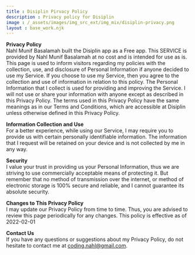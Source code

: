 ```yaml
---
title : Disiplin Pirvacy Policy
description : Privacy policy for Disiplin
image : /_assets/images/img_src_ext/img_mix/disiplin-privacy.png
layout : base_work.njk
---
```

**Privacy Policy**  
Nahl Munif Basalamah built the Disiplin app as a Free app. This SERVICE is provided by Nahl Munif Basalamah at no cost and is intended for use as is.
This page is used to inform visitors regarding my policies with the collection, use, and disclosure of Personal Information if anyone decided to use my Service.
If you choose to use my Service, then you agree to the collection and use of information in relation to this policy. The Personal Information that I collect is used for providing and improving the Service. I will not use or share your information with anyone except as described in this Privacy Policy.
The terms used in this Privacy Policy have the same meanings as in our Terms and Conditions, which are accessible at Disiplin unless otherwise defined in this Privacy Policy.

**Information Collection and Use**  
For a better experience, while using our Service, I may require you to provide us with certain personally identifiable information. The information that I request will be retained on your device and is not collected by me in any way.

**Security**  
I value your trust in providing us your Personal Information, thus we are striving to use commercially acceptable means of protecting it. But remember that no method of transmission over the internet, or method of electronic storage is 100% secure and reliable, and I cannot guarantee its absolute security.

**Changes to This Privacy Policy**  
I may update our Privacy Policy from time to time. Thus, you are advised to review this page periodically for any changes. This policy is effective as of 2022-02-01

**Contact Us**  
If you have any questions or suggestions about my Privacy Policy, do not hesitate to contact me at coding.nahl@gmail.com.
